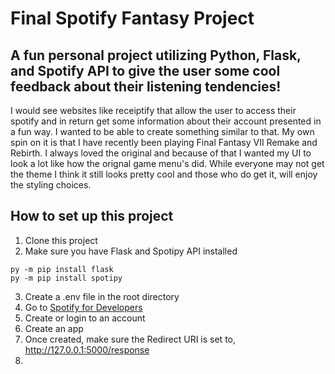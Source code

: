 # Final Spotify Fantasy Project

## A fun personal project utilizing Python, Flask, and Spotify API to give the user some cool feedback about their listening tendencies!

I would see websites like receiptify that allow the user to access their spotify and in return get some information about their account presented in a fun way. I wanted to be able to create something similar to that. My own spin on it is that I have recently been playing Final Fantasy VII Remake and Rebirth. I always loved the original and because of that I wanted my UI to look a lot like how the orignal game menu's did. While everyone may not get the theme I think it still looks pretty cool and those who do get it, will enjoy the styling choices.

## How to set up this project

1. Clone this project
2. Make sure you have Flask and Spotipy API installed

```
py -m pip install flask
py -m pip install spotipy
```

3. Create a .env file in the root directory
4. Go to [Spotify for Developers](https://developer.spotify.com/)
5. Create or login to an account
6. Create an app
7. Once created, make sure the Redirect URI is set to, http://127.0.0.1:5000/response
8. 
